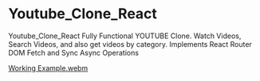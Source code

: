 # Youtube_Clone_React
Youtube_Clone_React Fully Functional YOUTUBE Clone. Watch Videos, Search Videos, and also get videos by category. Implements React Router DOM Fetch and Sync Async Operations


[Working Example.webm](https://github.com/Shaheryarkhalid/Youtube_Clone_React/assets/41621149/a1207beb-49c3-42a6-9b7e-d1cb7b8af796)
